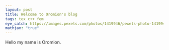 ```yaml
---
layout: post
title: Welcome to Oromion's blog
tags: tex c++ fem
eye_catch: https://images.pexels.com/photos/1419946/pexels-photo-1419946.jpeg
mathjax: "true"
---
```


Hello my name is Oromion.